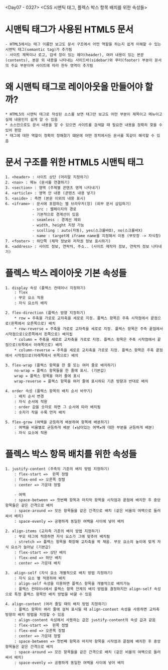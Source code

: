 <Day07 - 0327>
<CSS 시맨틱 태그, 플렉스 박스 항목 배치를 위한 속성들>

# 시맨틱 태그가 사용된 HTML5 문서
    - HTML5에서는 태그 이름만 보고도 문서 구조에서 어떤 역할을 하는지 쉽게 이해할 수 있는 시맨틱 태그(semantic tag)가 추가됨
    - 사이트 제목이나 로고, 검색 창이 있는 헤더(header), 여러 내용이 있는 본문(contents), 본문 외 내용을 나타내는 사이드바(sidebar)와 푸터(footer) 부분이 문서의 주요 부분이며 사이트에 따라 한두 영역이 추가됨


# 왜 시맨틱 태그로 레이아웃을 만들어야 할까?
    * HTML5의 시맨틱 태그로 작성된 소스를 보면 태그만 보고도 어떤 부분이 제목이고 메뉴이고 실제 내용인지 쉽게 알 수 있음
    * 소스만으로도 문서 내용을 알 수 있으면 사이트를 검색할 때 필요한 내용을 정확히 찾을 수 있어 편함
    * 태그에 대한 역할이 정확히 정해졌기 떄문에 어떤 장치에서든 문서를 똑같이 해석할 수 있음


# 문서 구조를 위한 HTML5 시맨틱 태그
    1. <header> : 사이트 상단 (머리말 지정하기)
    2. <nav> : 메뉴 (문서를 연결하기)
    3. <section> : 영역 (주제별 콘텐츠 영역 나타내기)
    4. <article> : 영역 안 내용 (콘텐츠 내용 넣기)
    5. <aside> : 측면 (본문 이외의 내용 표시)
    6. <iframe> : 문서에 포함하는 웹 브라우저(창) (외부 문서 삽입하기)
                - src : 웹페이지의 경로
                - 기본적으로 경계선이 있음
                - seamless : 경계선 제외
                - width, height 지정 가능
                - scolling : auto(자동), yes(스크롤바O), no(스크롤바X)
                - name : target에 iframe name을 지정해서 이동 (부모창 -> 자식창)
    7. <footer> : 하단쪽 (제작 정보와 저작권 정보 표시하기)
    8. <address> : 사이트 정보, 연락처, 주소.. (사이트 제작자 정보, 연락처 정보 나타내기)


# 플렉스 박스 레이아웃 기본 속성들
    1. display 속성 (플렉스 컨테이너 지정하기)
        : flex
        : 부모 요소 적용
        : 자식 요소의 배치

    2. flex-direction (플렉스 방향 지정하기)
        * row = 주축을 가로로 교차축을 세로로 지정. 플렉스 항목은 주축 시작점에서 끝점으로(왼쪽에서 오른쪽으로) 배치
        * row-reverse = 주축을 가로로 교차측을 세로로 지정. 플렉스 항목은 주측 끝점에서 시작점으로(오른쪽에서 왼쪽으로) 배치됩
        * column = 주축을 세로로 교차축을 가로로 지정. 플렉스 항목은 주축 시작점에서 끝점으로(위쪽에서 아래쪽으로) 배치
        * column-reverse = 주측을 세로로 교차축을 가로로 지정. 플렉스 항목은 주축 끝점에서 시작점으로(아래쪽에서 위쪽으로) 배치

    3. flex-wrap (플렉스 항목을 한 줄 또는 여러 줄로 배치하기)
        no-wrap = 플렉스 항목들을 한 줄에 표시. (기본값)
        wrap = 플렉스 항목을 여러 줄에 표시
        wrap-reverse = 플렉스 항목을 여러 줄에 표시하되 기존 방향과 반대로 배치

    4. order 속성 (플렉스 항목의 배치 순서 바꾸기)
        : 배치 순서 변경
        : 자식 순서에 적용
        : order 값을 숫자로 하면 그 순서에 따라 배치됨
        : 숫자가 작을 수록 먼저 배치

    5. flex-grow (여백을 균등하게 배분하여 항목에 배분하기)
        : 여백을 비율별로 균등하게 배분 (★남아있는 여백★에 대한 부분을 균등하게 배분)
        : 자식 요소에 적용


# 플렉스 박스 항목 배치를 위한 속성들

    1. justify-content (주측의 기준의 배치 방법 지정하기)
        : flex-start =>  왼쪽 정렬
        : flex-end => 오른쪽 정렬
        : center => 가운데 정렬

        - 여백
        : space-between => 첫번째 항목과 마지막 항목을 시작점과 끝점에 배치한 후 중앙 항목들은 같은 간격으로 배치
        : space-around => 모든 항목들을 같은 간격으로 배치 (같은 비율의 여백으로 둘러싸서 배치)
        : space-evenly => 공평하게 동일한 여백을 사이에 넣어 배치

    2. align-items (교차측 기준의 배치 방법 지정하기)
        : 부모 태그에 적용하면 자식 요소가 그에 맞추어 배치됨
        : stretch => 플렉스 항목을 확장해 교차축을 꽉 채움. 부모 요소의 높이에 맞게 자식 요소가 늘어남 (기본값)
        : flex-start => 상단 배치
        : flex-end => 하단 배치
        : center => 가운데 배치 

    3.  align-self (자식 요소 개별적으로 배치 방법 지정하기)
        : 자식 요소 별 적용하여 배치
        : align-self 속성을 이용하면 플렉스 항목을 개별적으로 배치가능
        : 플렉스 컨테이너에서 플렉스 항목 전체의 배치 방법을 결정하지만 align-self 속성으로 특정 플렉스 항목만 배치 방법을 바꿀 수 있음

    4. align-content (여러 줄일 때의 배치 방법 지정하기)
        : 플렉스 항목이 여러 줄에 걸쳐 표시될 때 align-content 속성을 사용하면 교차축 방향의 배치 방법을 지정할 수 있음
        : align-content 속성에서 사용하는 값은 justify-content의 속성 값과 같음
        : flex-start =>  왼쪽 정렬
        : flex-end => 오른쪽 정렬
        : center => 가운데 정렬
        : space-between => 첫번째 항목과 마지막 항목을 시작점과 끝점에 배치한 후 중앙 항목들은 같은 간격으로 배치
        : space-around => 모든 항목들을 같은 간격으로 배치 (같은 비율의 여백으로 둘러싸서 배치)
        : space-evenly => 공평하게 동일한 여백을 사이에 넣어 배치